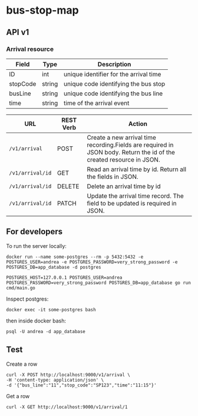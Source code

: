 # bus-stop-map

## API v1

### Arrival resource

| Field | Type | Description |
| --- | --- | --- |
| ID | int | unique identifier for the arrival time |
| stopCode | string | unique code identifying the bus stop | 
| busLine | string | unique code identifying the bus line |
| time | string | time of the arrival event | 

| URL | REST Verb | Action |
| --- | --- | --- |
| `/v1/arrival`  | POST | Create a new arrival time recording.Fields are required in JSON body. Return the id of the created resource in JSON. |
| `/v1/arrival/id` | GET | Read an arrival time by id. Return all the fields in JSON. |
| `/v1/arrival/id` | DELETE | Delete an arrival time by id |
| `/v1/arrival/id` | PATCH | Update the arrival time record. The field to be updated is required in JSON. |

## For developers
To run the server locally:
```
docker run --name some-postgres --rm -p 5432:5432 -e POSTGRES_USER=andrea -e POSTGRES_PASSWORD=very_strong_password -e POSTGRES_DB=app_database -d postgres

POSTGRES_HOST=127.0.0.1 POSTGRES_USER=andrea POSTGRES_PASSWORD=very_strong_password POSTGRES_DB=app_database go run cmd/main.go
```

Inspect postgres:
```
docker exec -it some-postgres bash
```

then inside docker bash:
```
psql -U andrea -d app_database
```


## Test
Create a row
```
curl -X POST http://localhost:9000/v1/arrival \
-H 'content-type: application/json' \
-d '{"bus_line":"11","stop_code":"SP123","time":"11:15"}'
```

Get a row
```
curl -X GET http://localhost:9000/v1/arrival/1
```